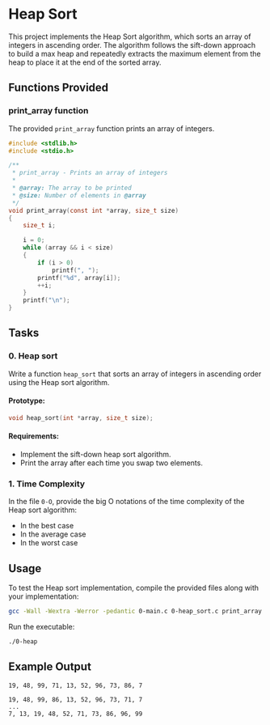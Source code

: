 # Heap Sort

This project implements the Heap Sort algorithm, which sorts an array of integers in ascending order. The algorithm follows the sift-down approach to build a max heap and repeatedly extracts the maximum element from the heap to place it at the end of the sorted array.

## Functions Provided

### print_array function

The provided `print_array` function prints an array of integers.

```c
#include <stdlib.h>
#include <stdio.h>

/**
 * print_array - Prints an array of integers
 *
 * @array: The array to be printed
 * @size: Number of elements in @array
 */
void print_array(const int *array, size_t size)
{
    size_t i;

    i = 0;
    while (array && i < size)
    {
        if (i > 0)
            printf(", ");
        printf("%d", array[i]);
        ++i;
    }
    printf("\n");
}
```

## Tasks

### 0. Heap sort

Write a function `heap_sort` that sorts an array of integers in ascending order using the Heap sort algorithm.

#### Prototype:

```c
void heap_sort(int *array, size_t size);
```

#### Requirements:

- Implement the sift-down heap sort algorithm.
- Print the array after each time you swap two elements.

### 1. Time Complexity

In the file `0-O`, provide the big O notations of the time complexity of the Heap sort algorithm:

- In the best case
- In the average case
- In the worst case

## Usage

To test the Heap sort implementation, compile the provided files along with your implementation:

```bash
gcc -Wall -Wextra -Werror -pedantic 0-main.c 0-heap_sort.c print_array.c -o 0-heap
```

Run the executable:

```bash
./0-heap
```

## Example Output

```
19, 48, 99, 71, 13, 52, 96, 73, 86, 7

19, 48, 99, 86, 13, 52, 96, 73, 71, 7
...
7, 13, 19, 48, 52, 71, 73, 86, 96, 99
```
